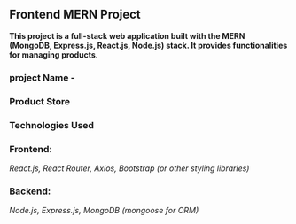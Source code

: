 



## Frontend MERN Project
**This project is a full-stack web application built with the MERN (MongoDB, Express.js, React.js, Node.js) stack. It provides functionalities for managing products.**
### project Name -
### Product Store

### Technologies Used
 ### Frontend:
 *React.js, React Router, Axios, Bootstrap (or other styling libraries)*
### Backend:
*Node.js, Express.js, MongoDB (mongoose for ORM)*
